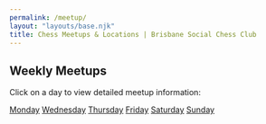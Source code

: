 ```yaml
---
permalink: /meetup/
layout: "layouts/base.njk"
title: Chess Meetups & Locations | Brisbane Social Chess Club
---
```


<section class="section">
    <h2>Weekly Meetups</h2>
    <p>Click on a day to view detailed meetup information:</p>
    <div class="button-group">
        <a href="{{ '/meetup/monday/' | url  }}" class="button">Monday</a>
        <!-- <a href="{{ '/meetup/tuesday/' | url }}" class="button">Tuesday</a> -->
        <a href="{{ '/meetup/wednesday/' | url }}" class="button">Wednesday</a>
        <a href="{{ '/meetup/thursday/' | url }}" class="button">Thursday</a>
        <a href="{{ '/meetup/friday/' | url }}" class="button">Friday</a>
        <a href="{{ '/meetup/saturday/' | url }}" class="button">Saturday</a>
        <a href="{{ '/meetup/sunday/' | url }}" class="button">Sunday</a>
    </div>
</section>
